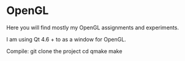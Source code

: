 OpenGL
======

Here you will find mostly my OpenGL assignments and experiments.

I am using Qt 4.6 + to as a window for OpenGL.

Compile:
    git clone the project
    cd <project>
    qmake
    make

